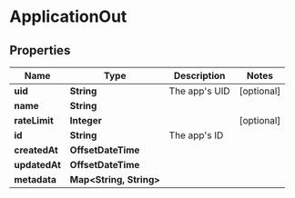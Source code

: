 

# ApplicationOut


## Properties

| Name | Type | Description | Notes |
|------------ | ------------- | ------------- | -------------|
|**uid** | **String** | The app&#39;s UID |  [optional] |
|**name** | **String** |  |  |
|**rateLimit** | **Integer** |  |  [optional] |
|**id** | **String** | The app&#39;s ID |  |
|**createdAt** | **OffsetDateTime** |  |  |
|**updatedAt** | **OffsetDateTime** |  |  |
|**metadata** | **Map&lt;String, String&gt;** |  |  |



